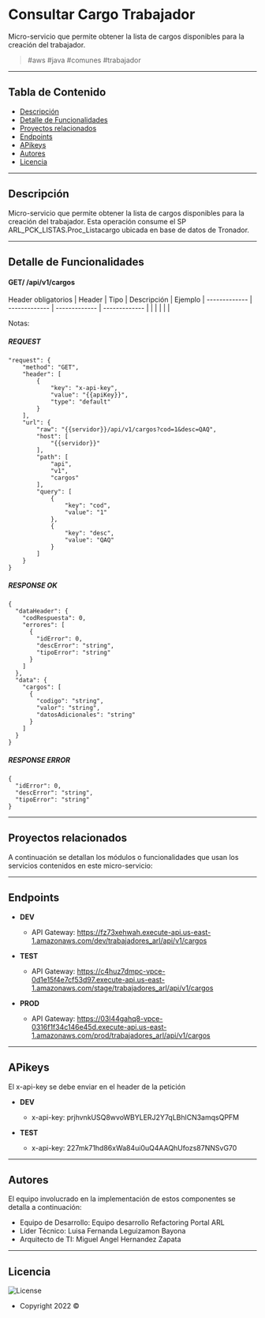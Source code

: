 # Consultar Cargo Trabajador

Micro-servicio que permite obtener la lista de cargos disponibles para la creación del trabajador.

>  #aws #java #comunes #trabajador
---
## Tabla de Contenido

- [Descripción](#descripción)
- [Detalle de Funcionalidades](#detalle-de-funcionalidades)
- [Proyectos relacionados](#proyectos-relacionados)
- [Endpoints](#endpoints)
- [APikeys](#apikeys)
- [Autores](#autores)
- [Licencia](#licencia)
---

## Descripción

Micro-servicio que permite obtener la lista de cargos disponibles para la creación del trabajador.
Esta operación consume el SP ARL_PCK_LISTAS.Proc_Listacargo ubicada en base de datos de Tronador.

---

## Detalle de Funcionalidades

#### GET/ /api/v1/cargos

Header obligatorios
| Header | Tipo | Descripción | Ejemplo
| ------------- | ------------- | ------------- | ------------- |
|               |               |               |               |

Notas:

##### REQUEST
```
"request": {
	"method": "GET",
	"header": [
		{
			"key": "x-api-key",
			"value": "{{apiKey}}",
			"type": "default"
		}
	],
	"url": {
		"raw": "{{servidor}}/api/v1/cargos?cod=1&desc=QAQ",
		"host": [
			"{{servidor}}"
		],
		"path": [
			"api",
			"v1",
			"cargos"
		],
		"query": [
			{
				"key": "cod",
				"value": "1"
			},
			{
				"key": "desc",
				"value": "QAQ"
			}
		]
	}
}
```

##### RESPONSE OK
```
{
  "dataHeader": {
    "codRespuesta": 0,
    "errores": [
      {
        "idError": 0,
        "descError": "string",
        "tipoError": "string"
      }
    ]
  },
  "data": {
    "cargos": [
      {
        "codigo": "string",
        "valor": "string",
        "datosAdicionales": "string"
      }
    ]
  }
}
```

##### RESPONSE ERROR
```
{
  "idError": 0,
  "descError": "string",
  "tipoError": "string"
}
```

---

## Proyectos relacionados

A continuación se detallan los módulos o funcionalidades que usan los servicios contenidos en este micro-servicio:


---
## Endpoints

- **DEV**
    - API Gateway: https://fz73xehwah.execute-api.us-east-1.amazonaws.com/dev/trabajadores_arl/api/v1/cargos

- **TEST**
    - API Gateway: https://c4huz7dmpc-vpce-0d1e15f4e7cf53d97.execute-api.us-east-1.amazonaws.com/stage/trabajadores_arl/api/v1/cargos

- **PROD**
    - API Gateway: https://03l44gahq8-vpce-0316f1f34c146e45d.execute-api.us-east-1.amazonaws.com/prod/trabajadores_arl/api/v1/cargos

---
## APikeys

El x-api-key se debe enviar en el header de la petición

- **DEV**
    - x-api-key: prjhvnkUSQ8wvoWBYLERJ2Y7qLBhlCN3amqsQPFM

- **TEST**
    - x-api-key: 227mk71hd86xWa84ui0uQ4AAQhUfozs87NNSvG70

---
## Autores

El equipo involucrado en la implementación de estos componentes se detalla a continuación:

- Equipo de Desarrollo: Equipo desarrollo Refactoring Portal ARL
- Líder Técnico: Luisa Fernanda Leguizamon Bayona
- Arquitecto de TI: Miguel Angel Hernandez Zapata

---

## Licencia

![License](https://img.shields.io/badge/Licencia-Seguros%20Bolivar-green)
- Copyright 2022 ©